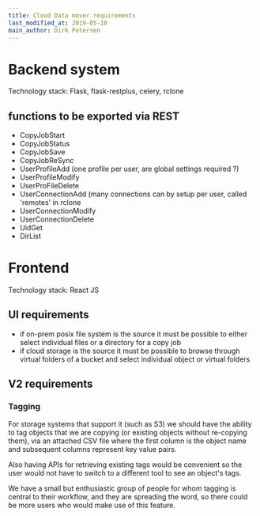 ```yaml
---
title: Cloud Data mover requirements 
last_modified_at: 2019-05-10
main_author: Dirk Petersen
---
```



# Backend system 

Technology stack: Flask, flask-restplus, celery, rclone


## functions to be exported via REST

* CopyJobStart
* CopyJobStatus
* CopyJobSave
* CopyJobReSync
* UserProfileAdd (one profile per user, are global settings required ?)
* UserProfileModify 
* UserProFileDelete
* UserConnectionAdd (many connections can by setup per user, called 'remotes' in rclone
* UserConnectionModify
* UserConnectionDelete
* UidGet
* DirList


 
# Frontend 

Technology stack: React JS

## UI requirements 

* if on-prem posix file system is the source it must be possible to either select individual files or a directory for a copy job
* if cloud storage is the source it must be possible to browse through virtual folders of a bucket and select individual object or virtual folders 



## V2 requirements

### Tagging

For storage systems that support it (such as S3) we should have the ability to tag objects that we are copying (or existing objects without re-copying them), via an attached CSV file where the first column is the object name and subsequent columns represent key value pairs.

Also having APIs for retrieving existing tags would be convenient so the user would not have to switch to a different tool to see an object's tags. 

We have a small but enthusiastic group of people for whom tagging is central to their workflow, and they are spreading the word, so there could be more users who would make use of this feature. 



